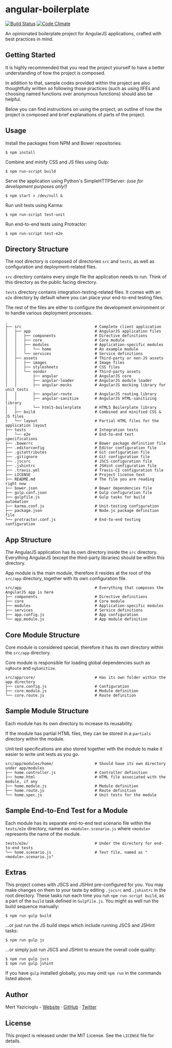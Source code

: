 # angular-boilerplate

[![Build Status](https://travis-ci.org/merty/angular-boilerplate.svg?branch=master)](https://travis-ci.org/merty/angular-boilerplate)
[![Code Climate](https://codeclimate.com/github/merty/angular-boilerplate/badges/gpa.svg)](https://codeclimate.com/github/merty/angular-boilerplate)

An opinionated boilerplate project for AngularJS applications, crafted with best practices in mind.

## Getting Started

It is highly recommended that you read the project yourself to have a better understanding of how the project is composed.

In addition to that, sample codes provided within the project are also thoughtfully written so following those practices (such as using IIFEs and choosing named functions over anonymous functions) should also be helpful.

Below you can find instructions on using the project, an outline of how the project is composed and brief explanations of parts of the project.

## Usage

Install the packages from NPM and Bower repositories:

```
$ npm install
```

Combine and minify CSS and JS files using Gulp:

```
$ npm run-script build
```

Serve the application using Python's SimpleHTTPServer: *(use for development purposes only!)*

```
$ npm start > /dev/null &
```

Run unit tests using Karma:

```
$ npm run-script test-unit
```

Run end-to-end tests using Protractor:

```
$ npm run-script test-e2e
```

## Directory Structure

The root directory is composed of directories `src` and `tests`, as well as configuration and deployment-related files.

`src` directory contains every single file the application needs to run. Think of this directory as the public facing directory.

`tests` directory contains integration-testing-related files. It comes with an `e2e` directory by default where you can place your end-to-end testing files.

The rest of the files are either to configure the development environment or to handle various deployment processes.


```
.
├── src                                # Complete client application
│   ├── app                            # AngularJS application files
│   │   ├── components                 # Directive definitions
│   │   ├── core                       # Core module
│   │   ├── modules                    # Application-specific modules
│   │   │   └── home                   # An example module
│   │   └── services                   # Service definitions
│   ├── assets                         # Third-party or non-JS assets
│   │   ├── images                     # Image files
│   │   ├── stylesheets                # CSS files
│   │   └── vendor                     # Third-party assets
│   │       ├── angular                # AngularJS core
│   │       ├── angular-loader         # AngularJS module loader
│   │       ├── angular-mocks          # AngularJS mocking library for unit tests
│   │       ├── angular-route          # AngularJS routing library
│   │       ├── angular-sanitize       # AngularJS HTML-sanitizing library
│   │       └── html5-boilerplate      # HTML5 Boilerplate library
│   ├── build                          # Combined and minified CSS & JS files
│   └── layout                         # Partial HTML files for the application layout
├── tests                              # Integration tests
│   └── e2e                            # End-to-end test specifications
├── .bowerrc                           # Bower package definition file
├── .editorconfig                      # Editor configuration file
├── .gitattributes                     # Git configuration file
├── .gitignore                         # Git configuration file
├── .jscsrc                            # JSCS configuration file
├── .jshintrc                          # JSHint configuration file
├── .travis.yml                        # Travis-CI configuration file
├── LICENSE                            # Project license text
├── README.md                          # The file you are reading right now
├── bower.json                         # Bower dependencies file
├── gulp.conf.json                     # Gulp configuration file
├── gulpfile.js                        # Gulp tasks for build automation
├── karma.conf.js                      # Unit-testing configuration
├── package.json                       # Node.js package definition file
└── protractor.conf.js                 # End-to-end testing configuration
```

## App Structure

The AngularJS application has its own directory inside the `src` directory. Everything AngularJS (except the third-party libraries) should be within this directory.

App module is the main module, therefore it resides at the root of the `src/app` directory, together with its own configuration file.

```
src/app                                # Everything that composes the AngularJS app is here
├── components                         # Directive definitions
├── core                               # Core module
├── modules                            # Application-specific modules
├── services                           # Service definitions
├── app.config.js                      # App configuration
└── app.module.js                      # App module definition
```

## Core Module Structure

Core module is considered special, therefore it has its own directory within the `src/app` directory.

Core module is responsible for loading global dependencies such as `ngRoute` and `ngSanitize`.

```
src/app/core/                          # Has its own folder within the app directory
├── core.config.js                     # Configuration
├── core.module.js                     # Module definition
└── core.route.js                      # Route definition
```

## Sample Module Structure

Each module has its own directory to increase its reusability.

If the module has partial HTML files, they can be stored in a `partials` directory within the module.

Unit test specifications are also stored together with the module to make it easier to write unit tests as you go.

```
src/app/modules/home/                  # Should have its own directory under app/modules
├── home.controller.js                 # Controller definition
├── home.html                          # HTML file associated with the module, if any
├── home.module.js                     # Module definition
├── home.route.js                      # Route definition
└── home.spec.js                       # Unit tests for the module
```

## Sample End-to-End Test for a Module

Each module has its separate end-to-end test scenario file within the `tests/e2e` directory, named as `<module>.scenario.js` where `<module>` represents the name of the module.

```
tests/e2e/                             # Under the directory for end-to-end tests
└── home.scenario.js                   # Test file, named as "<module>.scenario.js"
```

## Extras

This project comes with JSCS and JSHint pre-configured for you. You may make changes on them to your taste by editing `.jscsrc` and `.jshintrc` in the root directory. These tasks run each time you run `npm run-script build`, as a part of the `build` task defined in `Gulpfile.js`. You might as well run the build sequence manually:

```
$ npm run gulp build
```

...or just run the JS build steps which include running JSCS and JSHint tasks:

```
$ npm run gulp js
```

...or simply just run JSCS and JSHint to ensure the overall code quality:

```
$ npm run gulp jscs
$ npm run gulp jshint
```

If you have `gulp` installed globally, you may omit `npm run` in the commands listed above.

## Author

Mert Yazicioglu - [Website](https://www.mertyazicioglu.com) &middot; [GitHub](https://github.com/merty) &middot; [Twitter](https://twitter.com/_mert)

## License

This project is released under the MIT License. See the `LICENSE` file for details.
